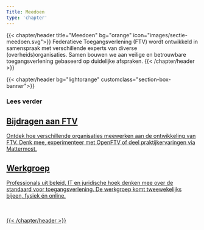 ```yaml
---
Title: Meedoen
type: 'chapter'
---
```


{{< chapter/header title="Meedoen" bg="orange" icon="images/sectie-meedoen.svg">}}
Federatieve Toegangsverlening (FTV) wordt ontwikkeld in samenspraak met verschillende experts van diverse (overheids)organisaties. Samen bouwen we aan veilige en betrouwbare toegangsverlening gebaseerd op duidelijke afspraken. 
{{< /chapter/header >}}

{{< chapter/header bg="lightorange" customclass="section-box-banner">}}

### Lees verder

<div class="section-home-wrapper" role="navigation">
    <div class="section-home-box">
        <a href="wat_kun_je_doen">
            <h2 class="nl-heading nl-heading--level-4 rhc-heading">
                Bijdragen aan FTV
            </h2>
            <p class="utrecht-paragraph">
                Ontdek hoe verschillende organisaties meewerken aan de ontwikkeling van FTV. Denk mee, experimenteer met OpenFTV of deel praktijkervaringen via Mattermost.
            </p>
        </a>
    </div>
    <div class="section-home-box">
        <a href="werkgroep">
            <h2 class="nl-heading nl-heading--level-4 rhc-heading">
                Werkgroep
            </h2>
            <p class="utrecht-paragraph">
                Professionals uit beleid, IT en juridische hoek denken mee over de standaard voor toegangsverlening. De werkgroep komt tweewekelijks bijeen, fysiek én online. <br><br><br>    
                


            
{{< /chapter/header >}}
